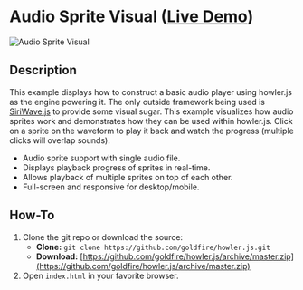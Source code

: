 # Audio Sprite Visual ([Live Demo](http://howlerjs.com))

![Audio Sprite Visual](https://s3.amazonaws.com/howler.js/screenshot-sprite.jpg "Sprite Screenshot")

## Description
This example displays how to construct a basic audio player using howler.js as the engine powering it. The only outside framework being used is [SiriWave.js](https://github.com/CaffeinaLab/SiriWaveJS) to provide some visual sugar.
This example visualizes how audio sprites work and demonstrates how they can be used within howler.js. Click on a sprite on the waveform to play it back and watch the progress (multiple clicks will overlap sounds).

* Audio sprite support with single audio file.
* Displays playback progress of sprites in real-time.
* Allows playback of multiple sprites on top of each other.
* Full-screen and responsive for desktop/mobile.

## How-To
1. Clone the git repo or download the source:
    * **Clone:** `git clone https://github.com/goldfire/howler.js.git`
    * **Download:** [https://github.com/goldfire/howler.js/archive/master.zip](https://github.com/goldfire/howler.js/archive/master.zip)
2. Open `index.html` in your favorite browser.